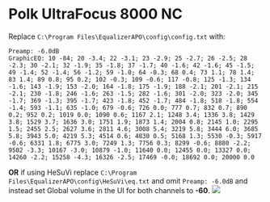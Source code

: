 # Polk UltraFocus 8000 NC
Replace `C:\Program Files\EqualizerAPO\config\config.txt` with:
```
Preamp: -6.0dB
GraphicEQ: 10 -84; 20 -3.4; 22 -3.1; 23 -2.9; 25 -2.7; 26 -2.5; 28 -2.3; 30 -2.1; 32 -1.9; 35 -1.8; 37 -1.7; 40 -1.6; 42 -1.6; 45 -1.5; 49 -1.4; 52 -1.4; 56 -1.2; 59 -1.0; 64 -0.3; 68 0.4; 73 1.1; 78 1.4; 83 1.4; 89 0.8; 95 0.2; 102 -0.3; 109 -0.6; 117 -0.8; 125 -1.3; 134 -1.6; 143 -1.9; 153 -2.0; 164 -1.8; 175 -1.9; 188 -2.1; 201 -2.1; 215 -2.1; 230 -1.8; 246 -1.6; 263 -1.5; 282 -1.6; 301 -2.0; 323 -2.0; 345 -1.7; 369 -1.3; 395 -1.7; 423 -1.8; 452 -1.7; 484 -1.8; 518 -1.8; 554 -1.4; 593 -1.1; 635 -1.0; 679 -0.6; 726 0.0; 777 0.7; 832 0.7; 890 0.2; 952 0.2; 1019 0.0; 1090 0.6; 1167 2.1; 1248 3.4; 1336 3.8; 1429 3.8; 1529 3.7; 1636 3.0; 1751 1.9; 1873 1.4; 2004 0.8; 2145 1.0; 2295 1.5; 2455 2.5; 2627 3.6; 2811 4.6; 3008 5.4; 3219 5.8; 3444 6.0; 3685 5.8; 3943 5.0; 4219 5.3; 4514 0.6; 4830 0.5; 5168 1.3; 5530 -0.3; 5917 -0.6; 6331 1.8; 6775 3.0; 7249 1.3; 7756 0.3; 8299 -0.6; 8880 -2.2; 9502 -3.3; 10167 -3.0; 10879 -1.0; 11640 0.0; 12455 0.0; 13327 0.0; 14260 -2.2; 15258 -4.3; 16326 -2.5; 17469 -0.0; 18692 0.0; 20000 0.0
```
**OR** if using HeSuVi replace `C:\Program Files\EqualizerAPO\config\HeSuVi\eq.txt` and omit `Preamp: -6.0dB` and instead set Global volume in the UI for both channels to **-60**.
![](https://raw.githubusercontent.com/jaakkopasanen/AutoEq/master/results/Sonoma%20Model%20One/headphoncecom/onear/Polk%20UltraFocus%208000%20NC/Polk%20UltraFocus%208000%20NC.png)